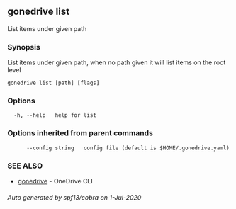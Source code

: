 ## gonedrive list

List items under given path

### Synopsis

List items under given path, when no path given it will list items on the root level

```
gonedrive list [path] [flags]
```

### Options

```
  -h, --help   help for list
```

### Options inherited from parent commands

```
      --config string   config file (default is $HOME/.gonedrive.yaml)
```

### SEE ALSO

* [gonedrive](gonedrive.md)	 - OneDrive CLI

###### Auto generated by spf13/cobra on 1-Jul-2020

